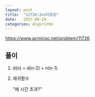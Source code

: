 ```yaml
---
layout: post
title:  "11726:2xn타일링"
date:   2017-09-19
categories: Algorithm
---
```



<https://www.acmicpc.net/problem/11726>

## 풀이
1. d(n) = d(n-2) + n(n-1)


2. 재귀함수

	"왜 시간 초과?"

